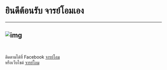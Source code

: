 # ยินดีต้อนรับ จารย์โอมเอง  

--- 
![img](https://scontent.fbkk13-3.fna.fbcdn.net/v/t39.30808-6/306354306_113474954833332_7160424998803696622_n.jpg?_nc_cat=110&ccb=1-7&_nc_sid=09cbfe&_nc_eui2=AeHpPKfmkfoUUnuvNdu6ig7Ih-_16YRm_DyH7_XphGb8POLeqMtHiU6RbHXS_KYnrgIlhB5wz6NE7Nton50kuWYn&_nc_ohc=4_JgTJ28Ng4AX8-qACz&_nc_zt=23&_nc_ht=scontent.fbkk13-3.fna&oh=00_AT8wCTeiwZWpkBsXxu5Zt-qfRURddWMMuG16ICDb-oPCag&oe=6340496F)  
---  
<br>

ติดตามได้ที่ Facebook [จารย์โอม](https://web.facebook.com/jhanohm)  
หรือเว็บไชต์ [จารย์โอม](https://masterohm.github.io/webpage) 

